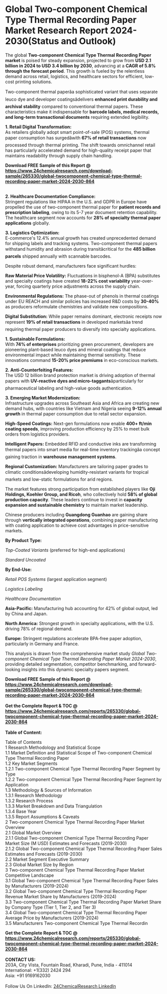 <h1>Global Two-component Chemical Type Thermal Recording Paper Market Research Report 2024-2030(Status and Outlook)</h1><p>The global <strong>Two-component Chemical Type Thermal Recording Paper market</strong> is poised for steady expansion, projected to grow from <strong>USD 2.1 billion in 2024 to USD 3.4 billion by 2030</strong>, advancing at a <strong>CAGR of 5.8% through the forecast period</strong>. This growth is fueled by the relentless demand across retail, logistics, and healthcare sectors for efficient, low-cost printing solutions.</p><p>Two-component thermal paperâa sophisticated variant that uses separate leuco dye and developer coatingsâdelivers <strong>enhanced print durability and archival stability</strong> compared to conventional thermal papers. These characteristics make it indispensable for <strong>barcode labels, medical records, and long-term transactional documents</strong> requiring extended legibility.</p><p><strong>1. Retail Digital Transformation:</strong><br>
As retailers globally adopt smart point-of-sale (POS) systems, thermal paper consumption has surgedâwith <strong>67% of retail transactions</strong> now processed through thermal printing. The shift towards omnichannel retail has particularly accelerated demand for high-quality receipt paper that maintains readability through supply chain handling.</p><div><b>Download FREE Sample of this Report @ 
            <a href="https://www.24chemicalresearch.com/download-sample/265330/global-twocomponent-chemical-type-thermal-recording-paper-market-2024-2030-864">
            https://www.24chemicalresearch.com/download-sample/265330/global-twocomponent-chemical-type-thermal-recording-paper-market-2024-2030-864</a></b></div><br><p><strong>2. Healthcare Documentation Compliance:</strong><br>
Stringent regulations like HIPAA in the U.S. and GDPR in Europe have propelled the use of two-component thermal paper for <strong>patient records and prescription labeling</strong>, owing to its 5-7 year document retention capability. The healthcare segment now accounts for <strong>28% of specialty thermal paper applications</strong> globally.</p><p><strong>3. Logistics Optimization:</strong><br>
E-commerce's 12.4% annual growth has created unprecedented demand for shipping labels and tracking systems. Two-component thermal papers withstand humidity and abrasion during transitâcritical for the <strong>485 billion parcels</strong> shipped annually with scannable barcodes.</p><p>Despite robust demand, manufacturers face significant hurdles:</p><p><strong>Raw Material Price Volatility:</strong> Fluctuations in bisphenol-A (BPA) substitutes and specialty coatings have created <strong>18-22% cost variability</strong> year-over-year, forcing quarterly price adjustments across the supply chain.</p><p><strong>Environmental Regulations:</strong> The phase-out of phenols in thermal coatings under EU REACH and similar policies has increased R&amp;D costs by <strong>30-40%</strong> as producers reformulate chemistries and validate new compositions.</p><p><strong>Digital Substitution:</strong> While paper remains dominant, electronic receipts now represent <strong>19% of retail transactions</strong> in developed marketsâa trend requiring thermal paper producers to diversify into specialty applications.</p><p><strong>1. Sustainable Formulations:</strong><br>
With <strong>74% of enterprises</strong> prioritizing green procurement, developers are pioneering plant-based leuco dyes and mineral coatings that reduce environmental impact while maintaining thermal sensitivity. These innovations command <strong>15-20% price premiums</strong> in eco-conscious markets.</p><p><strong>2. Anti-Counterfeiting Features:</strong><br>
The USD 12 billion brand protection market is driving adoption of thermal papers with <strong>UV-reactive dyes and micro-taggants</strong>âparticularly for pharmaceutical labeling and high-value goods authentication.</p><p><strong>3. Emerging Market Modernization:</strong><br>
Infrastructure upgrades across Southeast Asia and Africa are creating new demand hubs, with countries like Vietnam and Nigeria seeing <strong>9-12% annual growth</strong> in thermal paper consumption due to retail sector expansion.</p><p><strong>High-Speed Coatings:</strong> Next-gen formulations now enable <strong>400+ ft/min coating speeds</strong>, improving production efficiency by 25% to meet bulk orders from logistics providers.</p><p><strong>Intelligent Papers:</strong> Embedded RFID and conductive inks are transforming thermal papers into smart media for real-time inventory trackingâa concept gaining traction in <strong>warehouse management systems</strong>.</p><p><strong>Regional Customization:</strong> Manufacturers are tailoring paper grades to climatic conditionsâdeveloping humidity-resistant variants for tropical markets and low-static formulations for arid regions.</p><p>The market features strong participation from established players like <strong>Oji Holdings, Koehler Group, and Ricoh</strong>, who collectively hold <strong>58% of global production capacity</strong>. These leaders continue to invest in <strong>capacity expansion and sustainable chemistry</strong> to maintain market leadership.</p><p>Chinese producers including <strong>Guangdong Guanhao</strong> are gaining share through <strong>vertically integrated operations</strong>, combining paper manufacturing with coating application to achieve cost advantages in price-sensitive markets.</p><p><strong>By Product Type:</strong></p><p><em>Top-Coated Variants</em> (preferred for high-end applications)</p><p><em>Standard Uncoated</em></p><p><strong>By End-Use:</strong></p><p><em>Retail POS Systems</em> (largest application segment)</p><p><em>Logistics Labeling</em></p><p><em>Healthcare Documentation</em></p><p><strong>Asia-Pacific:</strong> Manufacturing hub accounting for 42% of global output, led by China and Japan.</p><p><strong>North America:</strong> Strongest growth in specialty applications, with the U.S. driving 78% of regional demand.</p><p><strong>Europe:</strong> Stringent regulations accelerate BPA-free paper adoption, particularly in Germany and France.</p><p>This analysis is drawn from the comprehensive market study <em>Global Two-component Chemical Type Thermal Recording Paper Market 2024-2030</em>, providing detailed segmentation, competitor benchmarking, and forward-looking insights into this dynamic specialty papers segment.</p><div><b>Download FREE Sample of this Report @ 
            <a href="https://www.24chemicalresearch.com/download-sample/265330/global-twocomponent-chemical-type-thermal-recording-paper-market-2024-2030-864">
            https://www.24chemicalresearch.com/download-sample/265330/global-twocomponent-chemical-type-thermal-recording-paper-market-2024-2030-864</a></b></div><br><div><b>Get the Complete Report & TOC @ 
            <a href="https://www.24chemicalresearch.com/reports/265330/global-twocomponent-chemical-type-thermal-recording-paper-market-2024-2030-864">
            https://www.24chemicalresearch.com/reports/265330/global-twocomponent-chemical-type-thermal-recording-paper-market-2024-2030-864</a></b></div><br>
            <b>Table of Content:</b><p>Table of Contents<br />
1 Research Methodology and Statistical Scope<br />
1.1 Market Definition and Statistical Scope of Two-component Chemical Type Thermal Recording Paper<br />
1.2 Key Market Segments<br />
1.2.1 Two-component Chemical Type Thermal Recording Paper Segment by Type<br />
1.2.2 Two-component Chemical Type Thermal Recording Paper Segment by Application<br />
1.3 Methodology & Sources of Information<br />
1.3.1 Research Methodology<br />
1.3.2 Research Process<br />
1.3.3 Market Breakdown and Data Triangulation<br />
1.3.4 Base Year<br />
1.3.5 Report Assumptions & Caveats<br />
2 Two-component Chemical Type Thermal Recording Paper Market Overview<br />
2.1 Global Market Overview<br />
2.1.1 Global Two-component Chemical Type Thermal Recording Paper Market Size (M USD) Estimates and Forecasts (2019-2030)<br />
2.1.2 Global Two-component Chemical Type Thermal Recording Paper Sales Estimates and Forecasts (2019-2030)<br />
2.2 Market Segment Executive Summary<br />
2.3 Global Market Size by Region<br />
3 Two-component Chemical Type Thermal Recording Paper Market Competitive Landscape<br />
3.1 Global Two-component Chemical Type Thermal Recording Paper Sales by Manufacturers (2019-2024)<br />
3.2 Global Two-component Chemical Type Thermal Recording Paper Revenue Market Share by Manufacturers (2019-2024)<br />
3.3 Two-component Chemical Type Thermal Recording Paper Market Share by Company Type (Tier 1, Tier 2, and Tier 3)<br />
3.4 Global Two-component Chemical Type Thermal Recording Paper Average Price by Manufacturers (2019-2024)<br />
3.5 Manufacturers Two-component Chemical Type Thermal Recordin</p><div><b>Get the Complete Report & TOC @ 
            <a href="https://www.24chemicalresearch.com/reports/265330/global-twocomponent-chemical-type-thermal-recording-paper-market-2024-2030-864">
            https://www.24chemicalresearch.com/reports/265330/global-twocomponent-chemical-type-thermal-recording-paper-market-2024-2030-864</a></b></div><br><b>CONTACT US:</b><br>
            203A, City Vista, Fountain Road, Kharadi, Pune, India - 411014<br>
            International: +1(332) 2424 294<br>
            Asia: +91 9169162030 <br><br>
            Follow Us On LinkedIn: <a href="https://www.linkedin.com/company/24chemicalresearch/">24ChemicalResearch LinkedIn</a>